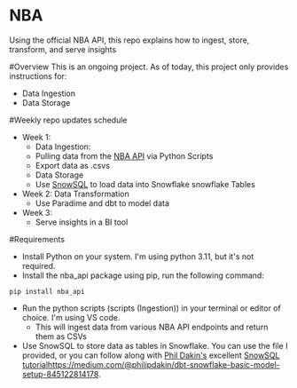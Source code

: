 # NBA
Using the official NBA API, this repo explains how to ingest, store, transform, and serve insights

#Overview
This is an ongoing project. As of today, this project only provides instructions for:
- Data Ingestion
- Data Storage

#Weekly repo updates schedule
- Week 1:
  -  Data Ingestion:
    -  Pulling data from the [NBA API](https://github.com/swar/nba_api) via Python Scripts
    -  Export data as .csvs
  -  Data Storage
    -  Use [SnowSQL](https://docs.snowflake.com/en/user-guide/snowsql) to load data into Snowflake snowflake Tables
- Week 2: Data Transformation
  - Use Paradime and dbt to model data
- Week 3:
  - Serve insights in a BI tool


 #Requirements
- Install Python on your system. I'm using python 3.11, but it's not required.
- Install the nba_api package using pip, run the following command:
```
pip install nba_api
```
- Run the python scripts (scripts (Ingestion)) in your terminal or editor of choice. I'm using VS code. 
  - This will ingest data from various NBA API endpoints and return them as CSVs
- Use SnowSQL to store data as tables in Snowflake. You can use the file I provided, or you can follow along with [Phil Dakin's](https://www.linkedin.com/in/phildakin/) excellent [SnowSQL tutorial](https://medium.com/@philipdakin/dbt-snowflake-basic-model-setup-845122814178)https://medium.com/@philipdakin/dbt-snowflake-basic-model-setup-845122814178. 
